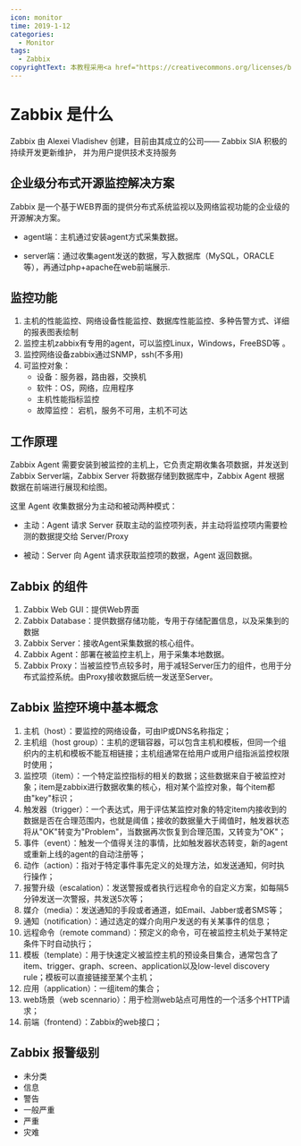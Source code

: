```yaml
---
icon: monitor
time: 2019-1-12
categories:
  - Monitor
tags:
  - Zabbix
copyrightText: 本教程采用<a href="https://creativecommons.org/licenses/by-sa/3.0/deed.zh">知识共享 署名-相同方式共享 3.0协议</a>
---
```


# Zabbix 是什么

Zabbix 由 Alexei Vladishev 创建，目前由其成立的公司—— Zabbix SIA 积极的持续开发更新维护， 并为用户提供技术支持服务

<!-- more -->

## 企业级分布式开源监控解决方案

Zabbix 是一个基于WEB界面的提供分布式系统监视以及网络监视功能的企业级的开源解决方案。

- agent端：主机通过安装agent方式采集数据。

- server端：通过收集agent发送的数据，写入数据库（MySQL，ORACLE等），再通过php+apache在web前端展示.

## 监控功能

1. 主机的性能监控、网络设备性能监控、数据库性能监控、多种告警方式、详细的报表图表绘制
2. 监控主机zabbix有专用的agent，可以监控Linux，Windows，FreeBSD等 。
3. 监控网络设备zabbix通过SNMP，ssh(不多用)
4. 可监控对象：
	- 设备：服务器，路由器，交换机
	- 软件：OS，网络，应用程序
	- 主机性能指标监控
	- 故障监控： 宕机，服务不可用，主机不可达

## 工作原理

Zabbix Agent 需要安装到被监控的主机上，它负责定期收集各项数据，并发送到 Zabbix Server端，Zabbix Server 将数据存储到数据库中，Zabbix Agent 根据数据在前端进行展现和绘图。

这里 Agent 收集数据分为主动和被动两种模式：

- 主动：Agent 请求 Server 获取主动的监控项列表，并主动将监控项内需要检测的数据提交给 Server/Proxy

- 被动：Server 向 Agent 请求获取监控项的数据，Agent 返回数据。

## Zabbix 的组件

1. Zabbix Web GUI：提供Web界面
2. Zabbix Database：提供数据存储功能，专用于存储配置信息，以及采集到的数据
3. Zabbix Server：接收Agent采集数据的核心组件。
4. Zabbix Agent：部署在被监控主机上，用于采集本地数据。
5. Zabbix Proxy：当被监控节点较多时，用于减轻Server压力的组件，也用于分布式监控系统。由Proxy接收数据后统一发送至Server。

## Zabbix 监控环境中基本概念

1. 主机（host）：要监控的网络设备，可由IP或DNS名称指定；
2. 主机组（host group）：主机的逻辑容器，可以包含主机和模板，但同一个组织内的主机和模板不能互相链接；主机组通常在给用户或用户组指派监控权限时使用；
3. 监控项（item）：一个特定监控指标的相关的数据；这些数据来自于被监控对象；item是zabbix进行数据收集的核心，相对某个监控对象，每个item都由"key"标识；
4. 触发器（trigger）：一个表达式，用于评估某监控对象的特定item内接收到的数据是否在合理范围内，也就是阈值；接收的数据量大于阈值时，触发器状态将从"OK"转变为"Problem"，当数据再次恢复到合理范围，又转变为"OK"；
5. 事件（event）：触发一个值得关注的事情，比如触发器状态转变，新的agent或重新上线的agent的自动注册等；
6. 动作（action）：指对于特定事件事先定义的处理方法，如发送通知，何时执行操作；
7. 报警升级（escalation）：发送警报或者执行远程命令的自定义方案，如每隔5分钟发送一次警报，共发送5次等；
8. 媒介（media）：发送通知的手段或者通道，如Email、Jabber或者SMS等；
9. 通知（notification）：通过选定的媒介向用户发送的有关某事件的信息；
10. 远程命令（remote command）：预定义的命令，可在被监控主机处于某特定条件下时自动执行；
11. 模板（template）：用于快速定义被监控主机的预设条目集合，通常包含了item、trigger、graph、screen、application以及low-level discovery rule；模板可以直接链接至某个主机；
12. 应用（application）：一组item的集合；
13. web场景（web scennario）：用于检测web站点可用性的一个活多个HTTP请求；
14. 前端（frontend）：Zabbix的web接口；

## Zabbix 报警级别

- 未分类
- 信息
- 警告
- 一般严重
- 严重
- 灾难